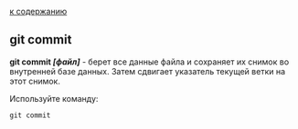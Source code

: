 [к содержанию](./readme.md)


## git commit

**git commit *[файл]*** - берет все данные файла и сохраняет их снимок во внутренней базе данных. Затем сдвигает указатель текущей ветки на этот снимок.

Используйте команду:

```TypeScript=
git commit
```
